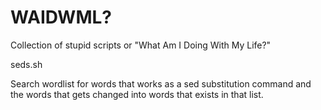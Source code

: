 # WAIDWML?

Collection of stupid scripts or "What Am I Doing With My Life?"

seds.sh 

Search wordlist for words that works as a sed substitution command and the words that gets
changed into words that exists in that list.

